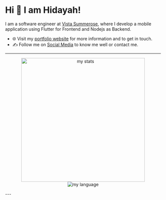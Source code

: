 # Hi 👋 I am Hidayah! 
I am a software engineer at [Vista Summerose](https://vista-summerose.com.my/), where I develop a mobile application using Flutter for Frontend and Nodejs as Backend.

- 🌐 Visit my [portfolio website](https://dayahazmi.github.io/Portfolio_hidayah/) for more information and to get in touch.
- ✍️ Follow me on [Social Media](https://dayahazmi.github.io/Social_Links/) to know me well or contact me.

---

<p align=center>
<img alt="my stats" src="https://github-readme-stats.vercel.app/api?username=Dayahazmi&show_icons=true&theme=cobalt" width="400">
<img alt="my language" src="https://github-readme-stats.vercel.app/api/top-langs/?username=Dayahazmi&show_icons=true&theme=cobalt&layout=compact" >
</p>
---
